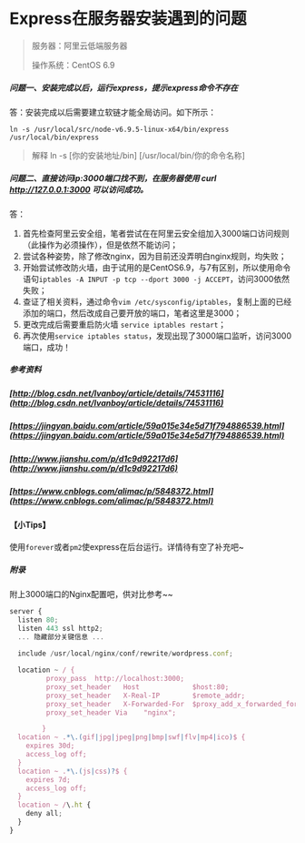 # Express在服务器安装遇到的问题

> 服务器：阿里云低端服务器 
>
> 操作系统：CentOS 6.9

##### 问题一、安装完成以后，运行express，提示express命令不存在

答：安装完成以后需要建立软链才能全局访问。如下所示：

```
ln -s /usr/local/src/node-v6.9.5-linux-x64/bin/express /usr/local/bin/express
```

> 解释  ln -s \[你的安装地址/bin\] \[/usr/local/bin/你的命令名称\]

##### 问题二、直接访问ip:3000端口找不到，在服务器使用 curl http://127.0.0.1:3000 可以访问成功。

答：

1. 首先检查阿里云安全组，笔者尝试在在阿里云安全组加入3000端口访问规则（此操作为必须操作），但是依然不能访问；
2. 尝试各种姿势，除了修改nginx，因为目前还没弄明白nginx规则，均失败；
3. 开始尝试修改防火墙，由于试用的是CentOS6.9，与7有区别，所以使用命令语句`iptables -A INPUT -p tcp --dport 3000 -j ACCEPT`，访问3000依然失败；
4. 查证了相关资料，通过命令`vim /etc/sysconfig/iptables`，复制上面的已经添加的端口，然后改成自己要开放的端口，笔者这里是3000；
5. 更改完成后需要重启防火墙 `service iptables restart`；
6. 再次使用`service iptables status`，发现出现了3000端口监听，访问3000端口，成功！

##### 参考资料

##### [http://blog.csdn.net/lvanboy/article/details/74531116](http://blog.csdn.net/lvanboy/article/details/74531116)

##### [https://jingyan.baidu.com/article/59a015e34e5d71f794886539.html](https://jingyan.baidu.com/article/59a015e34e5d71f794886539.html)

##### [http://www.jianshu.com/p/d1c9d92217d6](http://www.jianshu.com/p/d1c9d92217d6)

##### [https://www.cnblogs.com/alimac/p/5848372.html](https://www.cnblogs.com/alimac/p/5848372.html)

#### 【小Tips】

使用`forever`或者`pm2`使express在后台运行。详情待有空了补充吧~

##### 附录

附上3000端口的Nginx配置吧，供对比参考~~

```js
server {
  listen 80;
  listen 443 ssl http2;
  ... 隐藏部分关键信息 ...
  
  include /usr/local/nginx/conf/rewrite/wordpress.conf;

  location ~ / {
         proxy_pass  http://localhost:3000;
         proxy_set_header   Host             $host:80;
         proxy_set_header   X-Real-IP        $remote_addr;
         proxy_set_header   X-Forwarded-For  $proxy_add_x_forwarded_for;
         proxy_set_header Via    "nginx";

        }
  location ~ .*\.(gif|jpg|jpeg|png|bmp|swf|flv|mp4|ico)$ {
    expires 30d;
    access_log off;
  }
  location ~ .*\.(js|css)?$ {
    expires 7d;
    access_log off;
  }
  location ~ /\.ht {
    deny all;
  }
}

```









